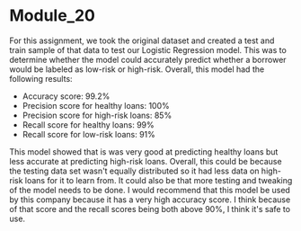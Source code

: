 # Module_20
 
For this assignment, we took the original dataset and created a test and train sample of that data to test our Logistic Regression model. This was to determine whether the model could accurately predict whether a borrower would be labeled as low-risk or high-risk. Overall, this model had the following results:
 * Accuracy score: 99.2%
 * Precision score for healthy loans: 100%
 * Precision score for high-risk loans: 85%
 * Recall score for healthy loans: 99%
 * Recall score for low-risk loans: 91%

This model showed that is was very good at predicting healthy loans but less accurate at predicting high-risk loans. Overall, this could be because the testing data set wasn't equally distributed so it had less data on high-risk loans for it to learn from. It could also be that more testing and tweaking of the model needs to be done. I would recommend that this model be used by this company because it has a very high accuracy score. I think because of that score and the recall scores being both above 90%, I think it's safe to use. 
